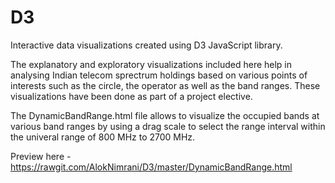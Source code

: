 # D3
Interactive data visualizations created using D3 JavaScript library.

The explanatory and exploratory visualizations included here help in analysing Indian telecom sprectrum holdings based on various points of interests such as the circle, the operator as well as the band ranges. These visualizations have been done as part of a project elective.

The DynamicBandRange.html file allows to visualize the occupied bands at various band ranges by using a drag scale to select the range interval within the univeral range of 800 MHz to 2700 MHz.

Preview here - https://rawgit.com/AlokNimrani/D3/master/DynamicBandRange.html
